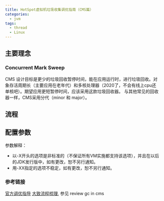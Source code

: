 ```yaml
---
title: HotSpot虚拟机垃圾收集调优指南（CMS篇）
categories:
  - jvm
tags:
  - thread
  - Linux
---
```


## 主要理念
### Concurrent Mark Sweep
CMS 设计目标是更少的垃圾回收暂停时间，能在应用运行时，进行垃圾回收。对象存活周期长（主要应用在老年代）和多核处理器（2020了，不会有线上cpu还单核吧）。期望应用更短暂停时间，应该采用这款垃圾回收器。
与其他常见的回收器一样，CMS采用分代（minor 和 major）。

## 流程


## 配置参数
参数解释：
 - 以-X开头的选项是非标准的（不保证所有VM实施都支持该选项），并且在以后的JDK发行版中，如有更改，恕不另行通知。
  - 用-XX指定的选项不稳定，如有更改，恕不另行通知。


### 参考链接

[官方调优指导](https://docs.oracle.com/javase/8/docs/technotes/guides/vm/gctuning/cms.html)
[大致流程梳理](https://www.oracle.com/webfolder/technetwork/tutorials/obe/java/G1GettingStarted/index.html), 参见 review gc in cms
